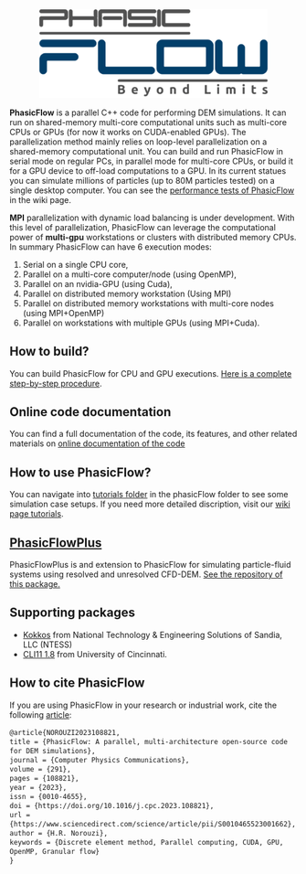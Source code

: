 <div align ="center">
<img src="doc/phasicFlow_logo_github.png" style="width: 400px;">
</div>


**PhasicFlow** is a parallel C++ code for performing DEM simulations. It can run on shared-memory multi-core computational units such as multi-core CPUs or GPUs (for now it works on CUDA-enabled GPUs). The parallelization method mainly relies on loop-level parallelization on a shared-memory computational unit. You can build and run PhasicFlow in serial mode on regular PCs, in parallel mode for multi-core CPUs, or build it for a GPU device to off-load computations to a GPU. In its current statues you can simulate millions of particles (up to 80M particles tested) on a single desktop computer. You can see the [performance tests of PhasicFlow](https://github.com/PhasicFlow/phasicFlow/wiki/Performance-of-phasicFlow) in the wiki page.

**MPI** parallelization with dynamic load balancing is under development. With this level of parallelization, PhasicFlow can leverage the computational power of **multi-gpu** workstations or clusters with distributed memory CPUs. 
In summary PhasicFlow can have 6 execution modes:
1. Serial on a single CPU core,
2. Parallel on a multi-core computer/node (using OpenMP),
3. Parallel on an nvidia-GPU (using Cuda),
4. Parallel on distributed memory workstation (Using MPI)
5. Parallel on distributed memory workstations with multi-core nodes (using MPI+OpenMP)
6. Parallel on workstations with multiple GPUs (using MPI+Cuda).
## How to build?
You can build PhasicFlow for CPU and GPU executions. [Here is a complete step-by-step procedure](https://github.com/PhasicFlow/phasicFlow/wiki/How-to-Build-PhasicFlow).

## Online code documentation
You can find a full documentation of the code, its features, and other related materials on [online documentation of the code](https://phasicflow.github.io/phasicFlow/)

## How to use PhasicFlow?
You can navigate into [tutorials folder](./tutorials) in the phasicFlow folder to see some simulation case setups. If you need more detailed discription, visit our [wiki page tutorials](https://github.com/PhasicFlow/phasicFlow/wiki/Tutorials).  

## [PhasicFlowPlus](https://github.com/PhasicFlow/PhasicFlowPlus)
PhasicFlowPlus is and extension to PhasicFlow for simulating particle-fluid systems using resolved and unresolved CFD-DEM. [See the repository of this package.](https://github.com/PhasicFlow/PhasicFlowPlus)


## Supporting packages
* [Kokkos](https://github.com/kokkos/kokkos) from National Technology & Engineering Solutions of Sandia, LLC (NTESS)
* [CLI11 1.8](https://github.com/CLIUtils/CLI11) from University of Cincinnati.

## How to cite PhasicFlow
If you are using PhasicFlow in your research or industrial work, cite the following [article](https://www.sciencedirect.com/science/article/pii/S0010465523001662):
```
@article{NOROUZI2023108821,
title = {PhasicFlow: A parallel, multi-architecture open-source code for DEM simulations},
journal = {Computer Physics Communications},
volume = {291},
pages = {108821},
year = {2023},
issn = {0010-4655},
doi = {https://doi.org/10.1016/j.cpc.2023.108821},
url = {https://www.sciencedirect.com/science/article/pii/S0010465523001662},
author = {H.R. Norouzi},
keywords = {Discrete element method, Parallel computing, CUDA, GPU, OpenMP, Granular flow}
}
```
